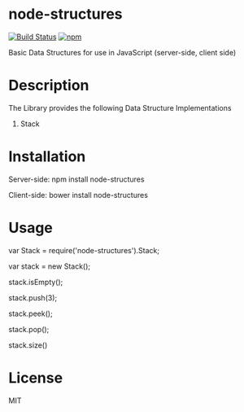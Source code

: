 # node-structures
[![Build Status](https://travis-ci.org/AlbertHambardzumyan/node-structures.svg?branch=master)](https://travis-ci.org/AlbertHambardzumyan/node-structures)
[![npm](https://img.shields.io/npm/v/node-structures.svg)](https://www.npmjs.com/package/node-structures)

  Basic Data Structures for use in JavaScript (server-side, client side)
    
# Description
  The Library provides the following Data Structure Implementations

  1. Stack
  
# Installation 
Server-side:
    npm install node-structures
    
Client-side:
  bower install node-structures
  
# Usage
  var Stack = require('node-structures').Stack;
  
  var stack = new Stack();
  
  stack.isEmpty();
  
  stack.push(3);
  
  stack.peek();
  
  stack.pop();

  stack.size()

# License
  MIT
